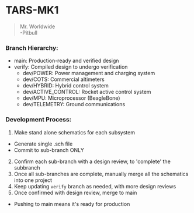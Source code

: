 # TARS-MK1

> Mr. Worldwide \
> -Pitbull

### Branch Hierarchy:

- main: Production-ready and verified design
 - verify: Compiled design to undergo verification
   - dev/POWER: Power management and charging system
   - dev/COTS: Commercial altimeters
   - dev/HYBRID: Hybrid control system
   - dev/ACTIVE_CONTROL: Rocket active control system
   - dev/MPU: Microprocessor (BeagleBone)
   - dev/TELEMETRY: Ground communications

### Development Process:

1. Make stand alone schematics for each subsystem
  - Generate single .sch file
  - Commit to sub-branch ONLY
2. Confirm each sub-branch with a design review, to 'complete' the subbranch
3. Once all sub-branches are complete, manually merge all the schematics into one project
4. Keep updating `verify` branch as needed, with more design reviews
5. Once confirmed with design review, merge to main
 - Pushing to main means it's ready for production
